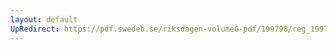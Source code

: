 ```yaml
---
layout: default
UpRedirect: https://pdf.swedeb.se/riksdagen-volumeG-pdf/199798/reg_199798/reg_199798_0372.pdf
---
```

